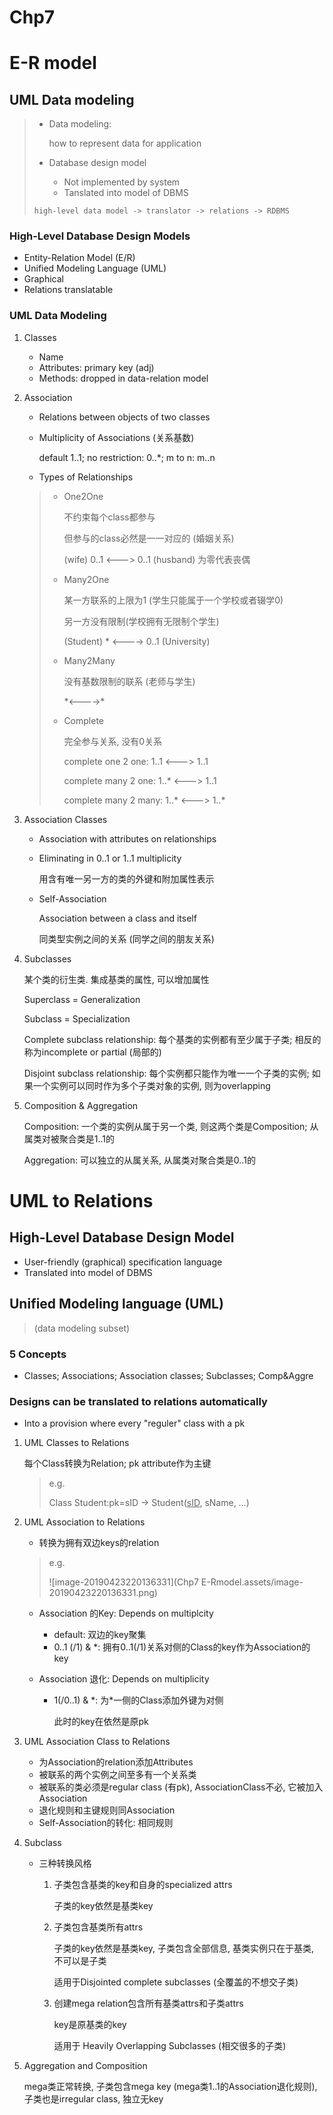 # Chp7

# E-R model

## UML Data modeling

> - Data modeling:
>
>   how to represent data for application
>
> - Database design model
>
>   - Not implemented by system
>   - Tanslated into model of DBMS
>
> ```high-level data model -> translator -> relations -> RDBMS```

### High-Level Database Design Models

- Entity-Relation Model (E/R)
- Unified Modeling Language (UML)
- Graphical
- Relations translatable

### UML Data Modeling

1. Classes

   - Name
   - Attributes: primary key (adj)
   - Methods: dropped in data-relation model

2. Association

   - Relations between objects of two classes

   - Multiplicity of Associations (关系基数)

     default 1..1; no restriction: 0..*; m to n: m..n

   - Types of Relationships

   > - One2One
   >
   >   不约束每个class都参与
   >
   >   但参与的class必然是一一对应的 (婚姻关系)
   >
   >   (wife) 0..1 <---> 0..1 (husband) 为零代表丧偶
   >
   > - Many2One
   >
   >   某一方联系的上限为1 (学生只能属于一个学校或者辍学0)
   >
   >   另一方没有限制(学校拥有无限制个学生)
   >
   >   \(Student) *  <----> 0..1 (University)   
   >
   > - Many2Many
   >
   >   没有基数限制的联系 (老师与学生)
   >
   >   \*<---->*
   >
   > - Complete
   >
   >   完全参与关系, 没有0关系
   >
   >   complete one 2 one: 1..1 <---> 1..1
   >
   >   complete many 2 one: 1..* <---> 1..1
   >
   >   complete many 2 many: 1..* <---> 1..*

3. Association Classes

   - Association with attributes on relationships

   - Eliminating in 0..1 or 1..1 multiplicity

     用含有唯一另一方的类的外键和附加属性表示

   - Self-Association

     Association between a class and itself

     同类型实例之间的关系 (同学之间的朋友关系)

4. Subclasses

   某个类的衍生类. 集成基类的属性, 可以增加属性

   Superclass = Generalization

   Subclass = Specialization

   Complete subclass relationship: 每个基类的实例都有至少属于子类; 相反的称为incomplete or partial (局部的)

   Disjoint subclass relationship: 每个实例都只能作为唯一一个子类的实例; 如果一个实例可以同时作为多个子类对象的实例, 则为overlapping

5. Composition & Aggregation

   Composition: 一个类的实例从属于另一个类, 则这两个类是Composition; 从属类对被聚合类是1..1的

   Aggregation: 可以独立的从属关系, 从属类对聚合类是0..1的

# UML to Relations

## High-Level Database Design Model

- User-friendly (graphical) specification language
- Translated into model of DBMS

## Unified Modeling language (UML)

> (data modeling subset)

### 5 Concepts

- Classes; Associations; Association classes; Subclasses; Comp&Aggre

### Designs can be translated to relations automatically

- Into a provision where every "reguler" class with a pk

1. UML Classes to Relations

   每个Class转换为Relation; pk attribute作为主键

   > e.g.
   >
   > Class Student:pk=sID -> Student(<u>sID</u>, sName, …)

2. UML Association to Relations

   * 转换为拥有双边keys的relation

   > e.g.
   >
   > ![image-20190423220136331](Chp7 E-Rmodel.assets/image-20190423220136331.png)

   * Association 的Key: Depends on multiplcity
     * default: 双边的key聚集
     * 0..1 (/1) & *: 拥有0..1(/1)关系对侧的Class的key作为Association的key

   * Association 退化: Depends on multiplicity

     * 1(/0..1) & *: 为\*一侧的Class添加外键为对侧

       此时的key在依然是原pk

3. UML Association Class to Relations

   - 为Association的relation添加Attributes
   - 被联系的两个实例之间至多有一个关系类
   - 被联系的类必须是regular class (有pk), AssociationClass不必, 它被加入Association
   - 退化规则和主键规则同Association
   - Self-Association的转化: 相同规则

4. Subclass

   - 三种转换风格

     1. 子类包含基类的key和自身的specialized attrs

        子类的key依然是基类key

     2. 子类包含基类所有attrs

        子类的key依然是基类key, 子类包含全部信息,   基类实例只在于基类, 不可以是子类

        适用于Disjointed complete subclasses (全覆盖的不想交子类)

     3. 创建mega relation包含所有基类attrs和子类attrs

        key是原基类的key

        适用于 Heavily Overlapping Subclasses (相交很多的子类)

5. Aggregation and Composition

   mega类正常转换, 子类包含mega key (mega类1..1的Association退化规则), 子类也是irregular class, 独立无key

